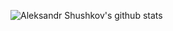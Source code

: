 ![Aleksandr Shushkov's github stats](https://github-readme-stats.vercel.app/api?username=EastHell&count_private=true&hide=contribs,stars&show_icons=true&theme=vue)

<!--
**EastHell/EastHell** is a ✨ _special_ ✨ repository because its `README.md` (this file) appears on your GitHub profile.

Here are some ideas to get you started:

- 🔭 I’m currently working on ...
- 🌱 I’m currently learning ...
- 👯 I’m looking to collaborate on ...
- 🤔 I’m looking for help with ...
- 💬 Ask me about ...
- 📫 How to reach me: ...
- 😄 Pronouns: ...
- ⚡ Fun fact: ...
-->
